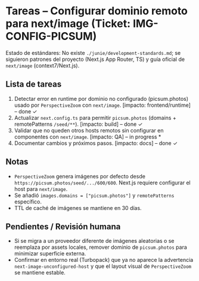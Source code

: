 # Tareas – Configurar dominio remoto para next/image (Ticket: IMG-CONFIG-PICSUM)

Estado de estándares: No existe `./junie/development-standards.md`; se siguieron patrones del proyecto (Next.js App Router, TS) y guía oficial de `next/image` (context7/Next.js).

## Lista de tareas
1. Detectar error en runtime por dominio no configurado (picsum.photos) usado por `PerspectiveZoom` con `next/image`. [impacto: frontend/runtime] – done ✓
2. Actualizar `next.config.ts` para permitir `picsum.photos` (domains + remotePatterns `/seed/**`). [impacto: build] – done ✓
3. Validar que no queden otros hosts remotos sin configurar en componentes con `next/image`. [impacto: QA] – in progress *
4. Documentar cambios y próximos pasos. [impacto: docs] – done ✓

## Notas
- `PerspectiveZoom` genera imágenes por defecto desde `https://picsum.photos/seed/.../600/600`. Next.js requiere configurar el host para `next/image`.
- Se añadió `images.domains = ["picsum.photos"]` y `remotePatterns` específico.
- TTL de caché de imágenes se mantiene en 30 días.

## Pendientes / Revisión humana
- Si se migra a un proveedor diferente de imágenes aleatorias o se reemplaza por assets locales, remover dominio de `picsum.photos` para minimizar superficie externa.
- Confirmar en entorno real (Turbopack) que ya no aparece la advertencia `next-image-unconfigured-host` y que el layout visual de `PerspectiveZoom` se mantiene estable.